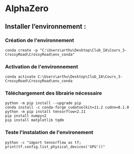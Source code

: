 # AlphaZero

## Installer l’environnement :

### Création de l'environnement
```
conda create -p "C:\Users\arthu\Desktop\Club_IA\Cours_3-CrossyRoad\CrossyRoad\env_conda"
```

### Activation de l'environnement
```
conda activate C:\Users\arthu\Desktop\Club_IA\Cours_3-CrossyRoad\CrossyRoad\env_conda
```

### Téléchargement des librairie nécessaire
```
python -m pip install --upgrade pip
conda install -c conda-forge cudatoolkit=11.2 cudnn=8.1.0
python -m pip install tensorflow<2.11
pip install numpy<2
pip install matplotlib tqdm
```

### Teste l'instalation de l'environement
```
python -c "import tensorflow as tf; print(tf.config.list_physical_devices('GPU'))"
```
